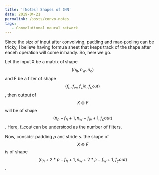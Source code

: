 ```yaml
---
title: '[Notes] Shapes of CNN'
date: 2019-04-21
permalink: /posts/convo-notes
tags:
   - Convolutional neural network
---
```


Since the size of input after convolving, padding and max-pooling can be tricky, I believe having  formula sheet that keeps track of the shape after eaceh operation will come in handy. So, here we go.

Let the input X be a matrix of shape $$(n_h,n_w,n_c)$$ and F be a filter of shape $$(f_h,f_w,f_cin,f_cout)$$, then output of $$X\circledast F$$ will be of shape $$(n_h-f_h+1,n_w-f_w+1,f_cout)$$. Here,
f_cout can be understood as the number of filters.

Now, consider padding $p$ and stride $s$. the shape of $$X\circledast F$$ is of shape $$(n_h+2*p-f_h+1,n_w+2*p-f_w+1,f_cout)$$.